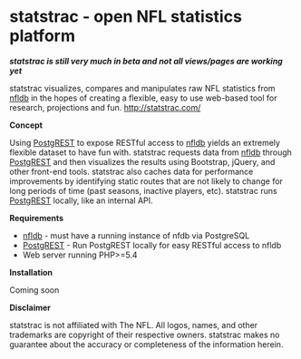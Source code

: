 # statstrac - open NFL statistics platform

**_statstrac is still very much in beta and not all views/pages are working yet_**

statstrac visualizes, compares and manipulates raw NFL statistics from [nfldb](https://github.com/BurntSushi/nfldb) in the hopes of creating a flexible, easy to use web-based tool for research, projections and fun. http://statstrac.com/

**Concept**

Using [PostgREST](https://github.com/begriffs/postgrest) to expose RESTful access to [nfldb](https://github.com/BurntSushi/nfldb) yields an extremely flexible dataset to have fun with. statstrac requests data from [nfldb](https://github.com/BurntSushi/nfldb) through [PostgREST](https://github.com/begriffs/postgrest) and then visualizes the results using Bootstrap, jQuery, and other front-end tools. statstrac also caches data for performance improvements by identifying static routes that are not likely to change for long periods of time (past seasons, inactive players, etc). statstrac runs [PostgREST](https://github.com/begriffs/postgrest) locally, like an internal API.

**Requirements**

* [nfldb](https://github.com/BurntSushi/nfldb) - must have a running instance of nfdb via PostgreSQL
* [PostgREST](https://github.com/begriffs/postgrest) - Run PostgREST locally for easy RESTful access to nfldb
* Web server running PHP>=5.4

**Installation**

Coming soon

**Disclaimer**

statstrac is not affiliated with The NFL. All logos, names, and other trademarks are copyright of their respective owners. statstrac makes no guarantee about the accuracy or completeness of the information herein.
